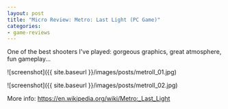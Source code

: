 ```yaml
---
layout: post
title: "Micro Review: Metro: Last Light (PC Game)"
categories:
- game-reviews
---
```



One of the best shooters I've played: gorgeous graphics, great atmosphere, fun gameplay...


![screenshot]({{ site.baseurl }}/images/posts/metroll_01.jpg)

![screenshot]({{ site.baseurl }}/images/posts/metroll_02.jpg)

<p>More info: <a href="https://en.wikipedia.org/wiki/Metro:_Last_Light">https://en.wikipedia.org/wiki/Metro:_Last_Light</a><p>

